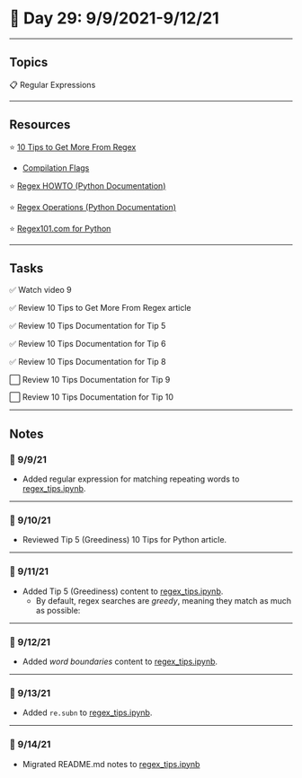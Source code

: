 # :calendar: Day 29: 9/9/2021-9/12/21

---

## Topics

:clipboard: Regular Expressions

---

## Resources

:star: [10 Tips to Get More From Regex](https://pybit.es/articles/mastering-regex/)

- [Compilation Flags](https://docs.python.org/3.6/howto/regex.html#compilation-flags)

:star: [Regex HOWTO (Python Documentation)](https://docs.python.org/3.7/howto/regex.html#regex-howto)

:star: [Regex Operations (Python Documentation)](https://docs.python.org/3.7/library/re.html)

:star: [Regex101.com for Python](https://regex101.com/#python)

---

## Tasks

:white_check_mark: Watch video 9

:white_check_mark: Review 10 Tips to Get More From Regex article

:white_check_mark: Review 10 Tips Documentation for Tip 5

:white_check_mark: Review 10 Tips Documentation for Tip 6

:white_check_mark: Review 10 Tips Documentation for Tip 8

:white_large_square: Review 10 Tips Documentation for Tip 9

:white_large_square: Review 10 Tips Documentation for Tip 10

---

## Notes

### :notebook: 9/9/21

- Added regular expression for matching repeating words to [regex_tips.ipynb](regex_tips.ipynb).

---

### :notebook: 9/10/21

- Reviewed Tip 5 (Greediness) 10 Tips for Python article.

---

### :notebook: 9/11/21

- Added Tip 5 (Greediness) content to [regex_tips.ipynb](regex_tips.ipynb).
    - By default, regex searches are _greedy_, meaning they match as much as possible:

---

### :notebook: 9/12/21

- Added _word boundaries_ content to [regex_tips.ipynb](regex_tips.ipynb).

---

### :notebook: 9/13/21

- Added `re.subn` to [regex_tips.ipynb](regex_tips.ipynb).

---

### :notebook: 9/14/21

- Migrated README.md notes to [regex_tips.ipynb](regex_tips.ipynb)
